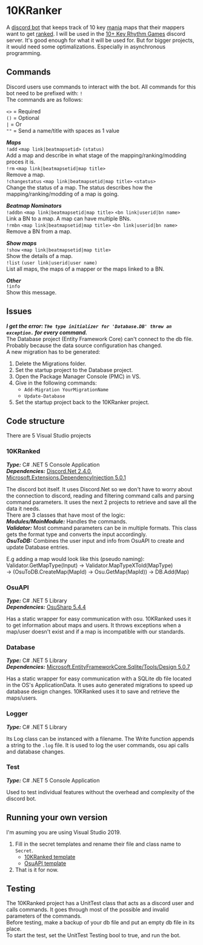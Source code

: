 # 10KRanker
A [discord bot](https://discord.com/developers/docs/intro#bots-and-apps) that keeps track of 10 key [mania](https://osu.ppy.sh/wiki/en/Game_mode#-osu!mania) maps that their mappers want to get [ranked](https://osu.ppy.sh/wiki/en/Beatmap/Category#ranked).
I will be used in the [10+ Key Rhythm Games](https://discord.gg/PwzcUzk) discord server.
It's good enough for what it will be used for. But for bigger projects, it would need some optimalizations. Especially in asynchronous programming.



## Commands
Discord users use commands to interact with the bot. All commands for this bot need to be prefixed with: `!`<br/>
The commands are as follows:

`<>` = Required<br/>
`()` = Optional<br/>
`|` = Or<br/>
`""` = Send a name/title with spaces as 1 value<br/>

***Maps***<br/>
`!add`   `<map link|beatmapsetid>`   `(status)`<br/>
Add a map and describe in what stage of the mapping/ranking/modding proces it is.<br/>
`!rm`   `<map link|beatmapsetid|map title>`<br/>
Remove a map.<br/>
`!changestatus`   `<map link|beatmapsetid|map title>`   `<status>`<br/>
Change the status of a map. The status describes how the mapping/ranking/modding of a map is going.<br/>

***Beatmap Nominators***<br/>
`!addbn`   `<map link|beatmapsetid|map title>`   `<bn link|userid|bn name>`<br/>
Link a BN to a map. A map can have multiple BNs.<br/>
`!rmbn`   `<map link|beatmapsetid|map title>`   `<bn link|userid|bn name>`<br/>
Remove a BN from a map.<br/>

***Show maps***<br/>
`!show`   `<map link|beatmapsetid|map title>`<br/>
Show the details of a map.<br/>
`!list`   `(user link|userid|user name)`<br/>
List all maps, the maps of a mapper or the maps linked to a BN.<br/>

***Other***<br/>
`!info`<br/>
Show this message.<br/>



## Issues
***I get the error: `The type initializer for 'Database.DB' threw an exception.` for every command.***<br/>
The Database project (Entity Framework Core) can't connect to the db file. Probably because the data source configuration has changed.<br/>
A new migration has to be generated:
1. Delete the Migrations folder.
2. Set the startup project to the Database project.
3. Open the Package Manager Console (PMC) in VS.
4. Give in the following commands:
    - `Add-Migration YourMigrationName`
    - `Update-Database`
5. Set the startup project back to the 10KRanker project.



## Code structure
There are 5 Visual Studio projects

### 10KRanked
***Type:*** C# .NET 5 Console Application<br/>
***Dependencies:*** [Discord.Net 2.4.0](https://www.nuget.org/packages/Discord.Net/2.4.0), [Microsoft.Extensions.DependencyInjection 5.0.1](https://www.nuget.org/packages/Microsoft.Extensions.DependencyInjection/5.0.1)

The discord bot itself. It uses Discord.Net so we don't have to worry about the connection to discord, reading and filtering command calls and parsing command parameters.
It uses the next 2 projects to retrieve and save all the data it needs.<br/>
There are 3 classes that have most of the logic:<br/>
***Modules/MainModule:*** Handles the commands.<br/>
***Validator:*** Most command parameters can be in multiple formats. This class gets the format type and converts the input accordingly.<br/>
***OsuToDB:*** Combines the user input and info from OsuAPI to create and update Database entries.<br/>

E.g adding a map would look like this (pseudo naming):<br/>
Validator.GetMapType(Input) -> Validator.MapTypeXToId(MapType)<br/>
-> (OsuToDB.CreateMap(MapId) -> Osu.GetMap(MapId)) -> DB.Add(Map)

### OsuAPI
***Type:*** C# .NET 5 Library<br/>
***Dependencies:*** [OsuSharp 5.4.4](https://www.nuget.org/packages/OsuSharp/5.4.4)

Has a static wrapper for easy communication with osu. 10KRanked uses it to get information about maps and users.
It throws exceptions when a map/user doesn't exist and if a map is incompatible with our standards.

### Database
***Type:*** C# .NET 5 Library<br/>
***Dependencies:*** [Microsoft.EntityFrameworkCore.Sqlite/Tools/Design 5.0.7](https://www.nuget.org/packages/Microsoft.EntityFrameworkCore/5.0.7)

Has a static wrapper for easy communication with a SQLite db file located in the OS's ApplicationData.
It uses auto generated migrations to speed up database design changes.
10KRanked uses it to save and retrieve the maps/users.

### Logger
***Type:*** C# .NET 5 Library<br/>

Its Log class can be instanced with a filename. The Write function appends a string to the `.log` file.
It is used to log the user commands, osu api calls and database changes.

### Test
***Type:*** C# .NET 5 Console Application<br/>

Used to test individual features without the overhead and complexity of the discord bot.



## Running your own version
I'm asuming you are using Visual Studio 2019.

1. Fill in the secret templates and rename their file and class name to `Secret`.
    - [10KRanked template](https://github.com/Emanuel-de-Jong/10KRanker/blob/7950235b3674a0618c2475c4ce9c88a4d7d1e8dc/src/10KRanker/SecretsTemplate.cs)
    - [OsuAPI template](https://github.com/Emanuel-de-Jong/10KRanker/blob/7950235b3674a0618c2475c4ce9c88a4d7d1e8dc/src/OsuAPI/SecretsTemplate.cs)
2. That is it for now.



## Testing
The 10KRanked project has a UnitTest class that acts as a discord user and calls commands. It goes through most of the possible and invalid parameters of the commands.<br/>
Before testing, make a backup of your db file and put an empty db file in its place.<br/>
To start the test, set the UnitTest Testing bool to true, and run the bot.
